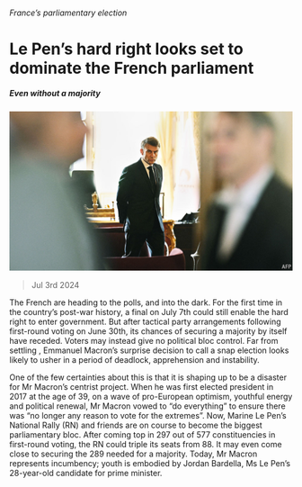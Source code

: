 ###### France’s parliamentary election

# Le Pen’s hard right looks set to dominate the French parliament 

##### Even without a majority 

![image](images/20240706_EUP001.jpg) 

> Jul 3rd 2024 

The French are heading to the polls, and into the dark. For the first time in the country’s post-war history, a final  on July 7th could still enable the hard right to enter government. But after tactical party arrangements following first-round voting on June 30th, its chances of securing a majority by itself have receded. Voters may instead give no political bloc control. Far from settling , Emmanuel Macron’s surprise decision to call a snap election looks likely to usher in a period of deadlock, apprehension and instability. 

One of the few certainties about this  is that it is shaping up to be a disaster for Mr Macron’s centrist project. When he was first elected president in 2017 at the age of 39, on a wave of pro-European optimism, youthful energy and political renewal, Mr Macron vowed to “do everything” to ensure there was “no longer any reason to vote for the extremes”. Now, Marine Le Pen’s National Rally (RN) and friends are on course to become the biggest parliamentary bloc. After coming top in 297 out of 577 constituencies in first-round voting, the RN could triple its seats from 88. It may even come close to securing the 289 needed for a majority. Today, Mr Macron represents incumbency; youth is embodied by Jordan Bardella, Ms Le Pen’s 28-year-old candidate for prime minister.

